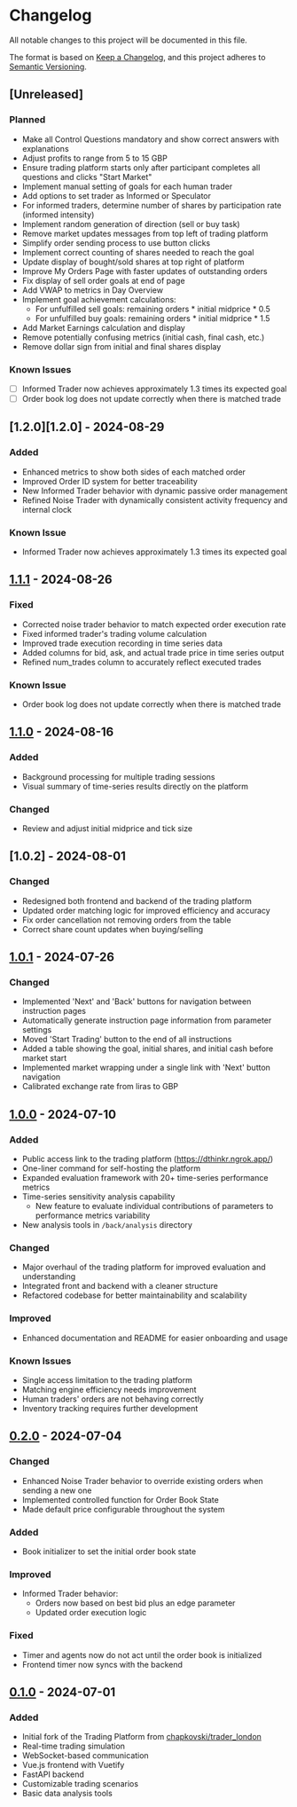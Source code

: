 # Changelog

All notable changes to this project will be documented in this file.

The format is based on [Keep a Changelog](https://keepachangelog.com/en/1.0.0/),
and this project adheres to [Semantic Versioning](https://semver.org/spec/v2.0.0.html).

## [Unreleased]

### Planned

- Make all Control Questions mandatory and show correct answers with explanations
- Adjust profits to range from 5 to 15 GBP
- Ensure trading platform starts only after participant completes all questions and clicks "Start Market"
- Implement manual setting of goals for each human trader
- Add options to set trader as Informed or Speculator
- For informed traders, determine number of shares by participation rate (informed intensity)
- Implement random generation of direction (sell or buy task)
- Remove market updates messages from top left of trading platform
- Simplify order sending process to use button clicks
- Implement correct counting of shares needed to reach the goal
- Update display of bought/sold shares at top right of platform
- Improve My Orders Page with faster updates of outstanding orders
- Fix display of sell order goals at end of page
- Add VWAP to metrics in Day Overview
- Implement goal achievement calculations:
  - For unfulfilled sell goals: remaining orders * initial midprice * 0.5
  - For unfulfilled buy goals: remaining orders * initial midprice * 1.5
- Add Market Earnings calculation and display
- Remove potentially confusing metrics (initial cash, final cash, etc.)
- Remove dollar sign from initial and final shares display

### Known Issues

* [ ] Informed Trader now achieves approximately 1.3 times its expected goal
* [ ] Order book log does not update correctly when there is matched trade

## [1.2.0][1.2.0] - 2024-08-29

### Added

- Enhanced metrics to show both sides of each matched order
- Improved Order ID system for better traceability
- New Informed Trader behavior with dynamic passive order management
- Refined Noise Trader with dynamically consistent activity frequency and internal clock

### Known Issue

- Informed Trader now achieves approximately 1.3 times its expected goal

## [1.1.1][1.1.1] - 2024-08-26

### Fixed

- Corrected noise trader behavior to match expected order execution rate
- Fixed informed trader's trading volume calculation
- Improved trade execution recording in time series data
- Added columns for bid, ask, and actual trade price in time series output
- Refined num_trades column to accurately reflect executed trades

### Known Issue

- Order book log does not update correctly when there is matched trade

## [1.1.0][1.1.0] - 2024-08-16

### Added

- Background processing for multiple trading sessions
- Visual summary of time-series results directly on the platform

### Changed

- Review and adjust initial midprice and tick size

## [1.0.2] - 2024-08-01

### Changed

- Redesigned both frontend and backend of the trading platform
- Updated order matching logic for improved efficiency and accuracy
- Fix order cancellation not removing orders from the table
- Correct share count updates when buying/selling

## [1.0.1][1.0.1] - 2024-07-26

### Changed

- Implemented 'Next' and 'Back' buttons for navigation between instruction pages
- Automatically generate instruction page information from parameter settings
- Moved 'Start Trading' button to the end of all instructions
- Added a table showing the goal, initial shares, and initial cash before market start
- Implemented market wrapping under a single link with 'Next' button navigation
- Calibrated exchange rate from liras to GBP

## [1.0.0][1.0.0] - 2024-07-10

### Added

- Public access link to the trading platform (https://dthinkr.ngrok.app/)
- One-liner command for self-hosting the platform
- Expanded evaluation framework with 20+ time-series performance metrics
- Time-series sensitivity analysis capability
  - New feature to evaluate individual contributions of parameters to performance metrics variability
- New analysis tools in `/back/analysis` directory

### Changed

- Major overhaul of the trading platform for improved evaluation and understanding
- Integrated front and backend with a cleaner structure
- Refactored codebase for better maintainability and scalability

### Improved

- Enhanced documentation and README for easier onboarding and usage

### Known Issues

- Single access limitation to the trading platform
- Matching engine efficiency needs improvement
- Human traders' orders are not behaving correctly
- Inventory tracking requires further development

## [0.2.0][0.2.0] - 2024-07-04

### Changed

- Enhanced Noise Trader behavior to override existing orders when sending a new one
- Implemented controlled function for Order Book State
- Made default price configurable throughout the system

### Added

- Book initializer to set the initial order book state

### Improved

- Informed Trader behavior:
  - Orders now based on best bid plus an edge parameter
  - Updated order execution logic

### Fixed

- Timer and agents now do not act until the order book is initialized
- Frontend timer now syncs with the backend

## [0.1.0][0.1.0] - 2024-07-01

### Added

- Initial fork of the Trading Platform from [chapkovski/trader_london](https://github.com/chapkovski/trader_london)
- Real-time trading simulation
- WebSocket-based communication
- Vue.js frontend with Vuetify
- FastAPI backend
- Customizable trading scenarios
- Basic data analysis tools

[1.1.1]: https://github.com/dthinkr/trading_platform/compare/v1.1.0...v1.1.1
[1.1.0]: https://github.com/dthinkr/trading_platform/compare/v1.0.2...v1.1.0
[1.0.1]: https://github.com/dthinkr/trading_platform/compare/v1.0.0...v1.0.1
[1.0.0]: https://github.com/dthinkr/trading_platform/compare/v0.2.0...v1.0.0
[0.2.0]: https://github.com/dthinkr/trading_platform/compare/v0.1.0...v0.2.0
[0.1.0]: https://github.com/dthinkr/trading_platform/releases/tag/v0.1.0
